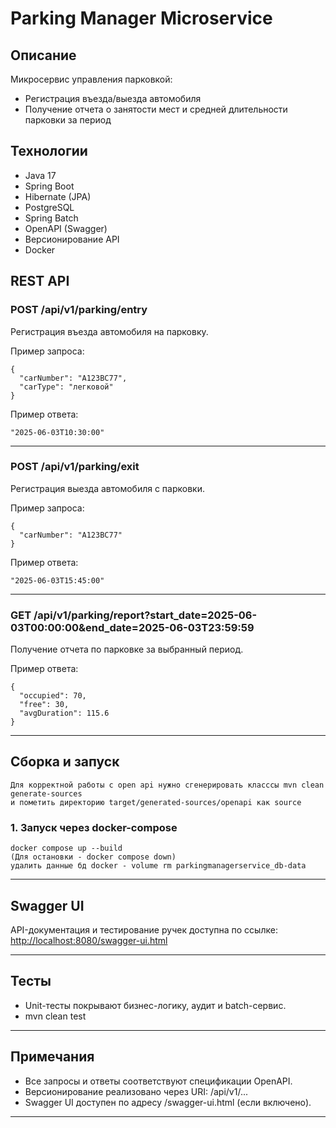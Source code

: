 # Parking Manager Microservice

## Описание

Микросервис управления парковкой:
- Регистрация въезда/выезда автомобиля
- Получение отчета о занятости мест и средней длительности парковки за период

## Технологии

- Java 17
- Spring Boot
- Hibernate (JPA)
- PostgreSQL
- Spring Batch
- OpenAPI (Swagger)
- Версионирование API
- Docker

## REST API

### POST /api/v1/parking/entry
Регистрация въезда автомобиля на парковку.

Пример запроса:

    {
      "carNumber": "A123BC77",
      "carType": "легковой"
    }

Пример ответа:

    "2025-06-03T10:30:00"

---

### POST /api/v1/parking/exit
Регистрация выезда автомобиля с парковки.

Пример запроса:

    {
      "carNumber": "A123BC77"
    }

Пример ответа:

    "2025-06-03T15:45:00"

---

### GET /api/v1/parking/report?start_date=2025-06-03T00:00:00&end_date=2025-06-03T23:59:59
Получение отчета по парковке за выбранный период.

Пример ответа:

    {
      "occupied": 70,
      "free": 30,
      "avgDuration": 115.6
    }

---

## Сборка и запуск

    Для корректной работы с open api нужно сгенерировать класссы mvn clean generate-sources
    и пометить директорию target/generated-sources/openapi как source

### 1. Запуск через docker-compose

    docker compose up --build
    (Для остановки - docker compose down)
    удалить данные бд docker - volume rm parkingmanagerservice_db-data

---

## Swagger UI

API-документация и тестирование ручек доступна по ссылке:  
[http://localhost:8080/swagger-ui.html](http://localhost:8080/swagger-ui.html)

---

## Тесты

- Unit-тесты покрывают бизнес-логику, аудит и batch-сервис.
- mvn clean test

---

## Примечания

- Все запросы и ответы соответствуют спецификации OpenAPI.
- Версионирование реализовано через URI: /api/v1/...
- Swagger UI доступен по адресу /swagger-ui.html (если включено).

---